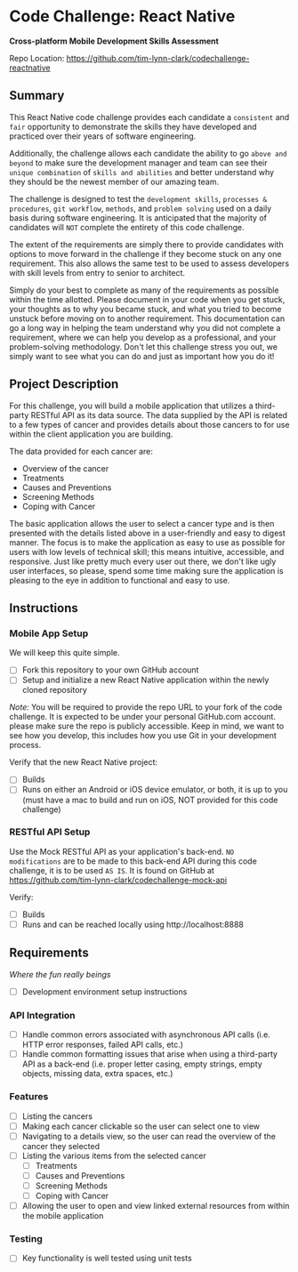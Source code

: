 # Code Challenge: React Native
__Cross-platform Mobile Development Skills Assessment__

Repo Location: https://github.com/tim-lynn-clark/codechallenge-reactnative

## Summary
This React Native code challenge provides each candidate a `consistent` and `fair` opportunity to demonstrate the skills they have developed and practiced over their years of software engineering.

Additionally, the challenge allows each candidate the ability to go `above and beyond` to make sure the development manager and team can see their `unique combination` of `skills and abilities` and better understand why they should be the newest member of our amazing team.

The challenge is designed to test the `development skills`, `processes & procedures`, `git workflow`, `methods`, and `problem solving` used on a daily basis during software engineering. It is anticipated that the majority of candidates will `NOT` complete the entirety of this code challenge. 

The extent of the requirements are simply there to provide candidates with options to move forward in the challenge if they become stuck on any one requirement. This also allows the same test to be used to assess developers with skill levels from entry to senior to architect.

Simply do your best to complete as many of the requirements as possible within the time allotted. Please document in your code when you get stuck, your thoughts as to why you became stuck, and what you tried to become unstuck before moving on to another requirement. This documentation can go a long way in helping the team understand why you did not complete a requirement, where we can help you develop as a professional, and your problem-solving methodology. Don't let this challenge stress you out, we simply want to see what you can do and just as important how you do it!

## Project Description
For this challenge, you will build a mobile application that utilizes a third-party RESTful API as its data source. The data supplied by the API is related to a few types of cancer and provides details about those cancers to for use within the client application you are building. 

The data provided for each cancer are:

- Overview of the cancer
- Treatments
- Causes and Preventions
- Screening Methods
- Coping with Cancer

The basic application allows the user to select a cancer type and is then presented with the details listed above in a user-friendly and easy to digest manner. The focus is to make the application as easy to use as possible for users with low levels of technical skill; this means intuitive, accessible, and responsive. Just like pretty much every user out there, we don't like ugly user interfaces, so please, spend some time making sure the application is pleasing to the eye in addition to functional and easy to use.

## Instructions

### Mobile App Setup
We will keep this quite simple.

- [ ] Fork this repository to your own GitHub account 
- [ ] Setup and initialize a new React Native application within the newly cloned repository

_Note:_ You will be required to provide the repo URL to your fork of the code challenge. It is expected to be under your personal GitHub.com account. please make sure the repo is publicly accessible. Keep in mind, we want to see how you develop, this includes how you use Git in your development process.

Verify that the new React Native project:

- [ ] Builds
- [ ] Runs on either an Android or iOS device emulator, or both, it is up to you (must have a mac to build and run on iOS, NOT provided for this code challenge)

### RESTful API Setup
Use the Mock RESTful API as your application's back-end. `NO modifications` are to be made to this back-end API during this code challenge, it is to be used `AS IS`. It is found on GitHub at https://github.com/tim-lynn-clark/codechallenge-mock-api

Verify:

- [ ] Builds
- [ ] Runs and can be reached locally using http://localhost:8888 

## Requirements
_Where the fun really beings_

- [ ] Development environment setup instructions

### API Integration
- [ ] Handle common errors associated with asynchronous API calls (i.e. HTTP error responses, failed API calls, etc.)
- [ ] Handle common formatting issues that arise when using a third-party API as a back-end (i.e. proper letter casing, empty strings, empty objects, missing data, extra spaces, etc.)

### Features
- [ ] Listing the cancers
- [ ] Making each cancer clickable so the user can select one to view
- [ ] Navigating to a details view, so the user can read the overview of the cancer they selected
- [ ] Listing the various items from the selected cancer
  - [ ] Treatments
  - [ ] Causes and Preventions
  - [ ] Screening Methods
  - [ ] Coping with Cancer
- [ ] Allowing the user to open and view linked external resources from within the mobile application

### Testing
- [ ] Key functionality is well tested using unit tests